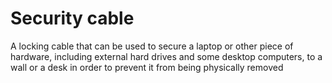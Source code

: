 [Title]: # (Security cable)
[Order]: # (107)

# Security cable

A locking cable that can be used to secure a laptop or other piece of hardware, including external hard drives and some desktop computers, to a wall or a desk in order to prevent it from being physically removed
